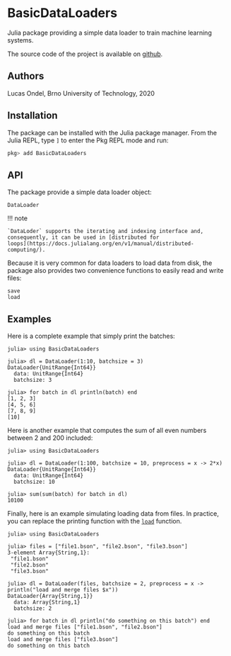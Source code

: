 # BasicDataLoaders

Julia package providing a simple data loader to train machine learning
systems.

The source code of the project is available on [github](https://github.com/lucasondel/BasicDataLoaders).

## Authors

Lucas Ondel, Brno University of Technology, 2020

## Installation

The package can be installed with the Julia package manager. From the
Julia REPL, type `]` to enter the Pkg REPL mode and run:
```julia
pkg> add BasicDataLoaders
```

## API

The package provide a simple data loader object:
```@docs
DataLoader
```

!!! note

    `DataLoder` supports the iterating and indexing interface and,
    consequently, it can be used in [distributed for
    loops](https://docs.julialang.org/en/v1/manual/distributed-computing/).

Because it is very common for data loaders to load data from disk, the
package also provides two convenience functions to  easily read and
write files:
```@docs
save
load
```

## Examples

Here is a complete example that simply print the batches:
```jldoctest
julia> using BasicDataLoaders

julia> dl = DataLoader(1:10, batchsize = 3)
DataLoader{UnitRange{Int64}}
  data: UnitRange{Int64}
  batchsize: 3

julia> for batch in dl println(batch) end
[1, 2, 3]
[4, 5, 6]
[7, 8, 9]
[10]
```

Here is another example that computes the sum of all even numbers
between 2 and 200 included:
```jldoctest
julia> using BasicDataLoaders

julia> dl = DataLoader(1:100, batchsize = 10, preprocess = x -> 2*x)
DataLoader{UnitRange{Int64}}
  data: UnitRange{Int64}
  batchsize: 10

julia> sum(sum(batch) for batch in dl)
10100
```

Finally, here is an example simulating loading data from files. In
practice, you can replace the printing function with the [`load`](@ref)
function.
```jldoctest
julia> using BasicDataLoaders

julia> files = ["file1.bson", "file2.bson", "file3.bson"]
3-element Array{String,1}:
 "file1.bson"
 "file2.bson"
 "file3.bson"

julia> dl = DataLoader(files, batchsize = 2, preprocess = x -> println("load and merge files $x"))
DataLoader{Array{String,1}}
  data: Array{String,1}
  batchsize: 2

julia> for batch in dl println("do something on this batch") end
load and merge files ["file1.bson", "file2.bson"]
do something on this batch
load and merge files ["file3.bson"]
do something on this batch
```

